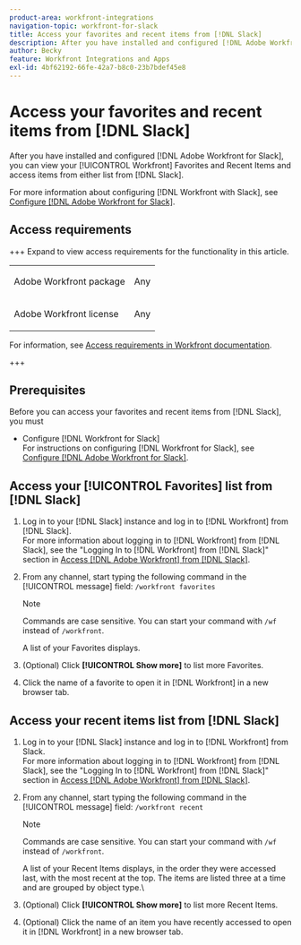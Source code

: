 ```yaml
---
product-area: workfront-integrations
navigation-topic: workfront-for-slack
title: Access your favorites and recent items from [!DNL Slack]
description: After you have installed and configured [!DNL Adobe Workfront] for Slack, you can view your Workfront Favorites and Recent Items and access items from either list from Slack.
author: Becky
feature: Workfront Integrations and Apps
exl-id: 4bf62192-66fe-42a7-b8c0-23b7bdef45e8
---
```

# Access your favorites and recent items from [!DNL Slack]

After you have installed and configured [!DNL Adobe Workfront for Slack], you can view your [!UICONTROL Workfront] Favorites and Recent Items and access items from either list from [!DNL Slack].

For more information about configuring [!DNL Workfront with Slack], see [Configure [!DNL Adobe Workfront for Slack]](../../workfront-integrations-and-apps/using-workfront-with-slack/configure-workfront-for-slack.md).

## Access requirements

+++ Expand to view access requirements for the functionality in this article.

<table style="table-layout:auto"> 
 <col> 
 <col> 
 <tbody> 
  <tr> 
   <td role="rowheader">Adobe Workfront package</td> 
   <td> <p>Any</p> </td> 
  </tr> 
  <tr> 
   <td role="rowheader">Adobe Workfront license</td> 
   <td> <p>Any</p>
  </tr> 
 </tbody> 
</table>

For information, see [Access requirements in Workfront documentation](/help/quicksilver/administration-and-setup/add-users/access-levels-and-object-permissions/access-level-requirements-in-documentation.md). 

+++

## Prerequisites

Before you can access your favorites and recent items from [!DNL Slack], you must

* Configure [!DNL Workfront for Slack]\
   For instructions on configuring [!DNL Workfront for Slack], see [Configure [!DNL Adobe Workfront for Slack]](../../workfront-integrations-and-apps/using-workfront-with-slack/configure-workfront-for-slack.md).

## Access your [!UICONTROL Favorites] list from [!DNL Slack]

1. Log in to your [!DNL Slack] instance and log in to [!DNL Workfront] from [!DNL Slack].\
   For more information about logging in to [!DNL Workfront] from [!DNL Slack], see the "Logging In to [!DNL Workfront] from [!DNL Slack]" section in [Access [!DNL Adobe Workfront] from [!DNL Slack]](../../workfront-integrations-and-apps/using-workfront-with-slack/access-workfront-from-slack.md).

1. From any channel, start typing the following command in the [!UICONTROL message] field: `/workfront favorites`

   >[!NOTE]
   >
   >Commands are case sensitive. You can start your command with `/wf` instead of `/workfront`.

   A list of your Favorites displays.

1. (Optional) Click **[!UICONTROL Show more]** to list more Favorites.
1. Click the name of a favorite to open it in [!DNL Workfront] in a new browser tab.

## Access your recent items list from [!DNL Slack]

1. Log in to your [!DNL Slack] instance and log in to [!DNL Workfront] from Slack.\
   For more information about logging in to [!DNL Workfront] from [!DNL Slack], see the "Logging In to [!DNL Workfront] from [!DNL Slack]" section in [Access [!DNL Adobe Workfront] from [!DNL Slack]](../../workfront-integrations-and-apps/using-workfront-with-slack/access-workfront-from-slack.md).

1. From any channel, start typing the following command in the [!UICONTROL message] field: `/workfront recent`

   >[!NOTE]
   >
   >Commands are case sensitive. You can start your command with `/wf` instead of `/workfront`.

   A list of your Recent Items displays, in the order they were accessed last, with the most recent at the top. The items are listed three at a time and are grouped by object type.\

1. (Optional) Click **[!UICONTROL Show more]** to list more Recent Items.
1. (Optional) Click the name of an item you have recently accessed to open it in [!DNL Workfront] in a new browser tab.
